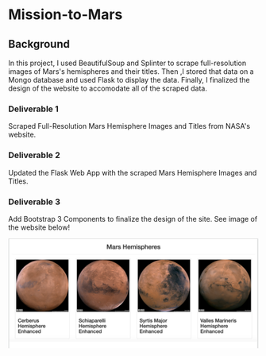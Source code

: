 # Mission-to-Mars

## Background
In this project, I used BeautifulSoup and Splinter to scrape full-resolution images of Mars's hemispheres and their titles. Then ,I stored that data on a Mongo database and used Flask to display the data. Finally, I finalized the design of the website to accomodate all of the scraped data. 


### Deliverable 1
Scraped Full-Resolution Mars Hemisphere Images and Titles from NASA's website. 

### Deliverable 2
Updated the Flask Web App with the scraped Mars Hemisphere Images and Titles.

### Deliverable 3
Add Bootstrap 3 Components to finalize the design of the site. See image of the website below!

![hemispheres](hemispheres.png)

